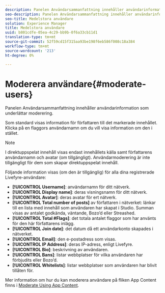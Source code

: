 ```yaml
---
description: Panelen Användarsammanfattning innehåller användarinformation som underlättar moderering.
seo-description: Panelen Användarsammanfattning innehåller användarinformation som underlättar moderering.
seo-title: Medelstora användare
solution: Experience Manager
title: Medelstora användare
uuid: b801cdfe-05ea-4c29-bb9b-0f6a33cb11d1
translation-type: tm+mt
source-git-commit: 52f59cd15f315aa93be198f6eb586f008c18a384
workflow-type: tm+mt
source-wordcount: '213'
ht-degree: 0%

---
```



# Moderera användare{#moderate-users}

Panelen Användarsammanfattning innehåller användarinformation som underlättar moderering.

Som standard visas information för författaren till det markerade innehållet. Klicka på en flaggors användarnamn om du vill visa information om den i stället.

>[!NOTE]
>
>I direktuppspelat innehåll visas endast innehållets källa samt författarens användarnamn och avatar (om tillgängligt). Användarmoderering är inte tillgängligt för dem som skapar direktuppspelat innehåll.

Följande information visas (om den är tillgänglig) för alla dina registrerade Livefyre-användare:

* **[!UICONTROL Username]**: användarnamn för ditt nätverk.
* **[!UICONTROL Display name]**: deras visningsnamn för ditt nätverk.
* **[!UICONTROL Avatar]**: deras avatar för ert nätverk.
* **[!UICONTROL Total number of posts]** av författaren i nätverket: länkar till en lista med innehåll som användaren har skapat i Studio. Summan visas av antalet godkända, väntande, Bozo’d eller Streashed.
* **[!UICONTROL Total #Flags]**: det totala antalet flaggor som har använts för den här författarens inlägg.
* **[!UICONTROL Join date]**: det datum då ett användarkonto skapades i nätverket.
* **[!UICONTROL Email]**: den e-postadress som visas.
* **[!UICONTROL IP Address]**: deras IP-adress, enligt Livefyre.
* **[!UICONTROL Bio]**: beskrivning av användaren.
* **[!UICONTROL Bans]**: listar webbplatser för vilka användaren har förbjudits eller Bozo’d.
* **[!UICONTROL Whitelists]**: listar webbplatser som användaren har blivit tillåten för.

Mer information om hur du kan moderera användare på fliken App Content finns i [Moderate Using App Content](/help/using/c-features-livefyre/c-about-moderation/c-moderate-content-using-app-content.md#c_moderate_content_using_app_content).
